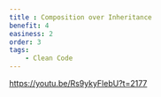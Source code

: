 ```yaml
---
title : Composition over Inheritance
benefit: 4
easiness: 2
order: 3
tags:
    - Clean Code
---
```


https://youtu.be/Rs9ykyFlebU?t=2177
